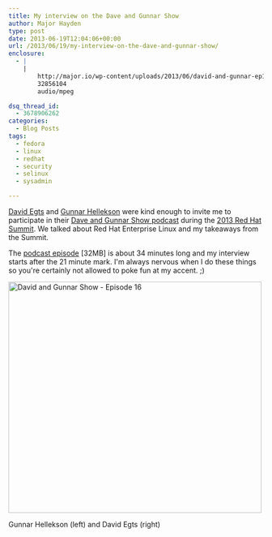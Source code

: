 ```yaml
---
title: My interview on the Dave and Gunnar Show
author: Major Hayden
type: post
date: 2013-06-19T12:04:06+00:00
url: /2013/06/19/my-interview-on-the-dave-and-gunnar-show/
enclosure:
  - |
    |
        http://major.io/wp-content/uploads/2013/06/david-and-gunnar-ep16.mp3
        32856104
        audio/mpeg

dsq_thread_id:
  - 3678906262
categories:
  - Blog Posts
tags:
  - fedora
  - linux
  - redhat
  - security
  - selinux
  - sysadmin

---
```

[David Egts][1] and [Gunnar Hellekson][2] were kind enough to invite me to participate in their [Dave and Gunnar Show podcast][3] during the [2013 Red Hat Summit][4]. We talked about Red Hat Enterprise Linux and my takeaways from the Summit.

The [podcast episode][5] [32MB] is about 34 minutes long and my interview starts after the 21 minute mark. I'm always nervous when I do these things so you're certainly not allowed to poke fun at my accent. ;)

<div id="attachment_4434" style="width: 510px" class="wp-caption aligncenter">
  <a href="http://major.io/wp-content/uploads/2013/06/dgshow16-major.jpg"><img src="http://major.io/wp-content/uploads/2013/06/dgshow16-major.jpg" alt="David and Gunnar Show - Episode 16" width="500" height="456" class="size-full wp-image-4434" srcset="/wp-content/uploads/2013/06/dgshow16-major.jpg 500w, /wp-content/uploads/2013/06/dgshow16-major-300x273.jpg 300w" sizes="(max-width: 500px) 100vw, 500px" /></a>

  <p class="wp-caption-text">
    Gunnar Hellekson (left) and David Egts (right)
  </p>
</div>

 [1]: https://twitter.com/davidegts
 [2]: https://twitter.com/ghelleks
 [3]: http://dgshow.org/
 [4]: http://www.redhat.com/summit/
 [5]: http://major.io/wp-content/uploads/2013/06/david-and-gunnar-ep16.mp3
